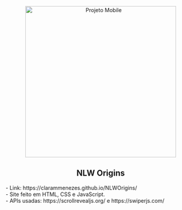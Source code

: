 <p align="center">
 <img width="400px" src="https://pbs.twimg.com/media/E4rid9TXMAA8ZNU?format=jpg&name=small" align="center" alt="Projeto Mobile" />
 <h2 align="center">NLW Origins</h2>
 </p>
- Link: https://clarammenezes.github.io/NLWOrigins/ <br>
- Site feito em HTML, CSS e JavaScript. <br>
- APIs usadas: https://scrollrevealjs.org/ e https://swiperjs.com/
